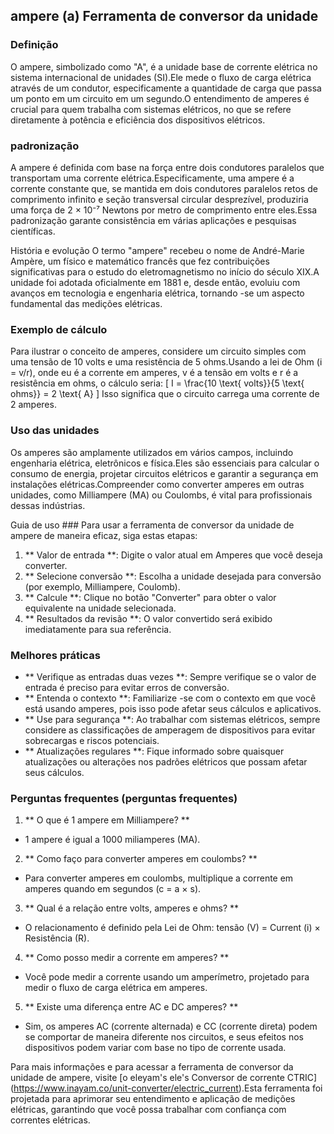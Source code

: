 ## ampere (a) Ferramenta de conversor da unidade

### Definição
O ampere, simbolizado como "A", é a unidade base de corrente elétrica no sistema internacional de unidades (SI).Ele mede o fluxo de carga elétrica através de um condutor, especificamente a quantidade de carga que passa um ponto em um circuito em um segundo.O entendimento de amperes é crucial para quem trabalha com sistemas elétricos, no que se refere diretamente à potência e eficiência dos dispositivos elétricos.

### padronização
A ampere é definida com base na força entre dois condutores paralelos que transportam uma corrente elétrica.Especificamente, uma ampere é a corrente constante que, se mantida em dois condutores paralelos retos de comprimento infinito e seção transversal circular desprezível, produziria uma força de 2 × 10⁻⁷ Newtons por metro de comprimento entre eles.Essa padronização garante consistência em várias aplicações e pesquisas científicas.

História e evolução
O termo "ampere" recebeu o nome de André-Marie Ampère, um físico e matemático francês que fez contribuições significativas para o estudo do eletromagnetismo no início do século XIX.A unidade foi adotada oficialmente em 1881 e, desde então, evoluiu com avanços em tecnologia e engenharia elétrica, tornando -se um aspecto fundamental das medições elétricas.

### Exemplo de cálculo
Para ilustrar o conceito de amperes, considere um circuito simples com uma tensão de 10 volts e uma resistência de 5 ohms.Usando a lei de Ohm (i = v/r), onde eu é a corrente em amperes, v é a tensão em volts e r é a resistência em ohms, o cálculo seria:
\[ I = \frac{10 \text{ volts}}{5 \text{ ohms}} = 2 \text{ A} \]
Isso significa que o circuito carrega uma corrente de 2 amperes.

### Uso das unidades
Os amperes são amplamente utilizados em vários campos, incluindo engenharia elétrica, eletrônicos e física.Eles são essenciais para calcular o consumo de energia, projetar circuitos elétricos e garantir a segurança em instalações elétricas.Compreender como converter amperes em outras unidades, como Milliampere (MA) ou Coulombs, é vital para profissionais dessas indústrias.

Guia de uso ###
Para usar a ferramenta de conversor da unidade de ampere de maneira eficaz, siga estas etapas:
1. ** Valor de entrada **: Digite o valor atual em Amperes que você deseja converter.
2. ** Selecione conversão **: Escolha a unidade desejada para conversão (por exemplo, Milliampere, Coulomb).
3. ** Calcule **: Clique no botão "Converter" para obter o valor equivalente na unidade selecionada.
4. ** Resultados da revisão **: O valor convertido será exibido imediatamente para sua referência.

### Melhores práticas
- ** Verifique as entradas duas vezes **: Sempre verifique se o valor de entrada é preciso para evitar erros de conversão.
- ** Entenda o contexto **: Familiarize -se com o contexto em que você está usando amperes, pois isso pode afetar seus cálculos e aplicativos.
- ** Use para segurança **: Ao trabalhar com sistemas elétricos, sempre considere as classificações de amperagem de dispositivos para evitar sobrecargas e riscos potenciais.
- ** Atualizações regulares **: Fique informado sobre quaisquer atualizações ou alterações nos padrões elétricos que possam afetar seus cálculos.

### Perguntas frequentes (perguntas frequentes)

1. ** O que é 1 ampere em Milliampere? **
- 1 ampere é igual a 1000 miliamperes (MA).

2. ** Como faço para converter amperes em coulombs? **
- Para converter amperes em coulombs, multiplique a corrente em amperes quando em segundos (c = a × s).

3. ** Qual é a relação entre volts, amperes e ohms? **
- O relacionamento é definido pela Lei de Ohm: tensão (V) = Current (i) × Resistência (R).

4. ** Como posso medir a corrente em amperes? **
- Você pode medir a corrente usando um amperímetro, projetado para medir o fluxo de carga elétrica em amperes.

5. ** Existe uma diferença entre AC e DC amperes? **
- Sim, os amperes AC (corrente alternada) e CC (corrente direta) podem se comportar de maneira diferente nos circuitos, e seus efeitos nos dispositivos podem variar com base no tipo de corrente usada.

Para mais informações e para acessar a ferramenta de conversor da unidade de ampere, visite [o eleyam's ele's Conversor de corrente CTRIC] (https://www.inayam.co/unit-converter/electric_current).Esta ferramenta foi projetada para aprimorar seu entendimento e aplicação de medições elétricas, garantindo que você possa trabalhar com confiança com correntes elétricas.